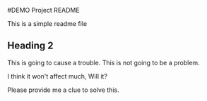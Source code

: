 #DEMO Project README

This is a simple readme file

## Heading 2

This is going to cause a trouble.
This is not going to be a problem.


I think it won't affect much, Will it?


Please provide me a clue to solve this.
